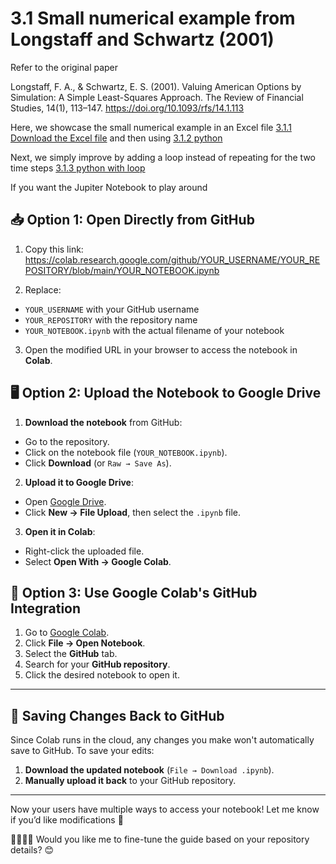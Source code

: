 # 3.1 Small numerical example from Longstaff and Schwartz (2001)

Refer to the original paper

Longstaff, F. A., & Schwartz, E. S. (2001). Valuing American Options by Simulation: A Simple Least-Squares Approach. The Review of Financial Studies, 14(1), 113–147. https://doi.org/10.1093/rfs/14.1.113 

Here, we showcase the small numerical example in an Excel file [3.1.1 Download the Excel file](https://github.com/pletourneau-lsmc/SUPER_LSMC/blob/main/3-%20LSMC/3.1-%20Original/3.1.1-Original_Excel.xlsx)
and then using [3.1.2 python](https://github.com/pletourneau-lsmc/SUPER_LSMC/blob/main/3-%20LSMC/3.1-%20Original/3.1.2-Original_python.ipynb)

Next, we simply improve by adding a loop instead of repeating for the two time steps [3.1.3 python with loop](https://github.com/pletourneau-lsmc/SUPER_LSMC/blob/main/3-%20LSMC/3.1-%20Original/3.1.3-Original_python_with_loop.ipynb)



If you want the Jupiter Notebook to play around

## 📥 Option 1: Open Directly from GitHub

1. Copy this link: 
https://colab.research.google.com/github/YOUR_USERNAME/YOUR_REPOSITORY/blob/main/YOUR_NOTEBOOK.ipynb

2. Replace:
- `YOUR_USERNAME` with your GitHub username
- `YOUR_REPOSITORY` with the repository name
- `YOUR_NOTEBOOK.ipynb` with the actual filename of your notebook
3. Open the modified URL in your browser to access the notebook in **Colab**.

## 🖥️ Option 2: Upload the Notebook to Google Drive

1. **Download the notebook** from GitHub:
- Go to the repository.
- Click on the notebook file (`YOUR_NOTEBOOK.ipynb`).
- Click **Download** (or `Raw → Save As`).
2. **Upload it to Google Drive**:
- Open [Google Drive](https://drive.google.com).
- Click **New → File Upload**, then select the `.ipynb` file.
3. **Open it in Colab**:
- Right-click the uploaded file.
- Select **Open With → Google Colab**.

## 🚀 Option 3: Use Google Colab's GitHub Integration

1. Go to [Google Colab](https://colab.research.google.com).
2. Click **File → Open Notebook**.
3. Select the **GitHub** tab.
4. Search for your **GitHub repository**.
5. Click the desired notebook to open it.

---

## 🔄 Saving Changes Back to GitHub
Since Colab runs in the cloud, any changes you make won't automatically save to GitHub. To save your edits:
1. **Download the updated notebook** (`File → Download .ipynb`).
2. **Manually upload it back** to your GitHub repository.

---

Now your users have multiple ways to access your notebook! Let me know if you’d like modifications 🚀


Would you like me to fine-tune the guide based on your repository details? 😊

